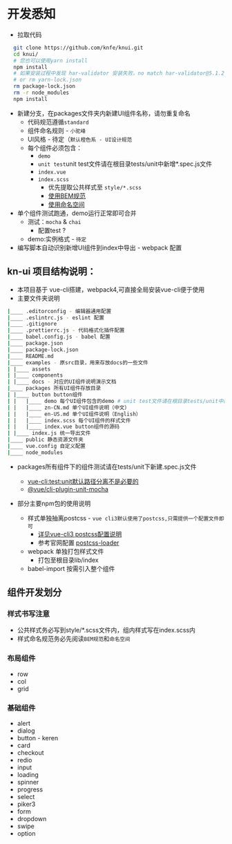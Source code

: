 # 开发悉知

* 拉取代码

```bash
  git clone https://github.com/knfe/knui.git
  cd knui/
  # 您也可以使用yarn install
  npm install
  # 如果安装过程中发现 har-validator 安装失败，no match har-validator@5.1.2
  # or rm yarn-lock.json
  rm package-lock.json
  rm -r node_modules
  npm install
```

* 新建分支，在packages文件夹内新建UI组件名称，请勿重复命名
  * 代码规范遵循`standard`
  * 组件命名规则 - `小驼峰`
  * UI风格 - 待定（`默认橙色系 - UI设计规范`
  * 每个组件必须包含：
    * `demo`
    * `unit test`unit test文件请在根目录tests/unit中新增*.spec.js文件
    * `index.vue`
    * `index.scss`
      * 优先提取公共样式至 `style/*.scss`
      * [使用BEM规范](https://www.w3cplus.com/css/css-architecture-1.html)
      * [使用命名空间](https://www.w3cplus.com/css/css-architecture-2.html)
* 单个组件测试跑通，demo运行正常即可合并
  * 测试：`mocha` & `chai`
    * 配置test ?
  * demo:实例格式 - `待定`
* 编写脚本自动识别新增UI组件到index中导出 - webpack 配置

## kn-ui 项目结构说明：

* 本项目基于 vue-cli搭建，webpack4,可直接全局安装vue-cli便于使用
* 主要文件夹说明

```bash
|____ .editorconfig - 编辑器通用配置
|____ .eslintrc.js - eslint 配置
|____ .gitignore
|____ .prettierrc.js - 代码格式化插件配置
|____ babel.config.js - babel 配置
|____ package.json
|____ package-lock.json
|____ README.md
|____ examples - 原src目录，用来存放docs的一些文件
| |____ assets
| |____ components
| |____ docs - 对应的UI组件说明演示文档
|____ packages 所有UI组件存放目录
| |____ button button组件
| |   |____ demo 每个UI组件包含的demo # unit test文件请在根目录tests/unit中新增*.spec.js文件，说明如下：
| |   |____ zn-CN.md 单个UI组件说明（中文）
| |   |____ en-US.md 单个UI组件说明（English）
| |   |____ index.scss 每个UI组件的样式文件
| |   |____ index.vue button组件的源码
| |____ index.js 统一导出文件
|____ public 静态资源文件夹
|____ vue.config 自定义配置
|____ node_modules
```

* packages所有组件下的组件测试请在tests/unit下新建.spec.js文件
  * [vue-cli:test:unit默认路径分离不是必要的](https://github.com/vuejs/vue-cli/issues/1245)
  * [@vue/cli-plugin-unit-mocha](https://github.com/vuejs/vue-cli/tree/dev/packages/%40vue/cli-plugin-unit-mocha)

* 部分主要npm包的使用说明
  * 样式单独抽离postcss - `vue cli3默认使用了postcss,只需提供一个配置文件即可`
    * [详见vue-cli3 postcss配置说明](https://cli.vuejs.org/zh/guide/css.html#postcss)
    * 参考官网配置 [postcss-loader](https://github.com/postcss/postcss)
  * webpack 单独打包样式文件
    * 打包至根目录lib/index
  * babel-import 按需引入整个组件

## 组件开发划分

### 样式书写注意
  * 公共样式务必写到style/*.scss文件内，组内样式写在index.scss内
  * 样式命名规范务必先阅读`BEM规范`和`命名空间`

### 布局组件
  * row
  * col
  * grid

### 基础组件
  * alert
  * dialog
  * button - keren
  * card
  * checkout
  * redio
  * input
  * loading
  * spinner
  * progress
  * select
  * piker3
  * form
  * dropdown
  * swipe
  * option